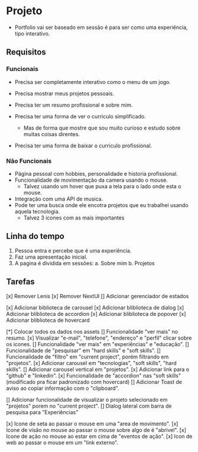 # Projeto

* Portfolio vai ser baseado em sessão é para ser como uma experiência, tipo interativo.

## Requisitos

### Funcionais
* Precisa ser completamente interativo como o menu de um jogo.

* Precisa mostrar meus projetos pessoais.
* Precisa ter um resumo profissional e sobre mim.
* Precisa ter uma forma de ver o curriculo simplificado.
  * Mas de forma que mostre que sou muito curioso e 
    estudo sobre muitas coisas direntes.
* Precisa ter uma forma de baixar o curriculo profissional.

### Não Funcionais
* Página pessoal com hobbies, personalidade e historia profissional.
* Funcionalidade de movimentação da camera usando o mouse.
  - Talvez usando um hover que puxa a tela para o lado onde esta o mouse.
* Integração com uma API de musica.
* Pode ter uma busca onde ele encotra projetos que eu trabalhei usando aquela tecnologia.
  - Talvez 3 icones com as mais importantes

## Linha do tempo

1. Pessoa entra e percebe que é uma experiência.
2. Faz uma apresentação inicial.
3. A pagina é dividida em sessões:
  a. Sobre mim
  b. Projetos


## Tarefas

[x] Remover Lenis
[x] Remover NextUI
[] Adicionar gerenciador de estados

[x] Adicionar biblioteca de carousel
[x] Adicionar bliblioteca de dialog
[x] Adicionar bliblioteca de accordion
[x] Adicionar bliblioteca de popover
[x] Adicionar bliblioteca de hovercard

[*] Colocar todos os dados nos assets
[] Funcionalidade "ver mais" no resumo.
[x] Visualizar "e-mail", "telefone", "endereço" e "perfil" clicar sobre os icones.
[] Funcionalidade "ver mais" em "experiências" e "educação".
[] Funcionalidade de "pesquisar" em "hard skills" e "soft skills".
[] Funcionalidade de "filtro" em "current project", porém filtrando em "projetos".
[x] Adicionar carousel em "tecnologias", "soft skills", "hard skills".
[] Adicionar carousel vertical em "projetos".
[x] Adicionar link para o "github" e "linkedin".
[x] Funcionalidade de "accordion" nas "soft skills" (modificado pra ficar padronizado com hovercard)
[] Adicionar Toast de aviso ao copiar informação com o "clipboard".

[] Adicionar funcionalidade de visualizar o projeto selecionado em "projetos" porem no "current project".
[] Dialog lateral com barra de pesquisa para "Experiências"

[x] Icone de seta ao passar o mouse em uma "area de movimento".
[x] Icone de visão no mouse ao passar o mouse sobre algo de é "abrivel".
[x] Icone de ação no mouse ao estar em cima de "eventos de ação".
[x] Icon de web ao passar o mouse em um "link externo".
